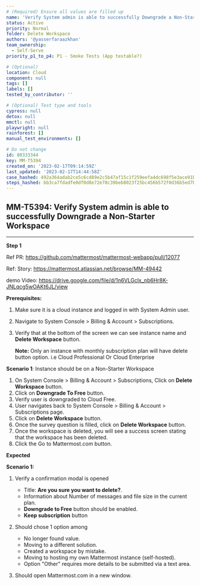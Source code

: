 ```yaml
---
# (Required) Ensure all values are filled up
name: 'Verify System admin is able to successfully Downgrade a Non-Starter Workspace'
status: Active
priority: Normal
folder: Delete Workspace
authors: '@yasserfaraazkhan'
team_ownership:
  - Self-Serve
priority_p1_to_p4: P1 - Smoke Tests (App testable?)

# (Optional)
location: Cloud
component: null
tags: []
labels: []
tested_by_contributor: ''

# (Optional) Test type and tools
cypress: null
detox: null
mmctl: null
playwright: null
rainforest: []
manual_test_environments: []

# Do not change
id: 80333344
key: MM-T5394
created_on: '2023-02-17T09:14:59Z'
last_updated: '2023-02-17T14:44:58Z'
case_hashed: 492a364adab2ce5c6cd89e2c5b47af15c1f259eefa4dc698f5e3ace91bd97e0f9f008e27fff87fcf730f7cb317a94cec
steps_hashed: bb3ca7fdadfe0df0d8e72e78c39beb8023f25bc456b572f0d36b5ed7b402c31873aabaf0526fc82a4db8e1d88512e974
---
```


<!-- (Auto-generated) Based on frontmatter's "key" and "name" -->

## MM-T5394: Verify System admin is able to successfully Downgrade a Non-Starter Workspace

---

**Step 1**

Ref PR: <https://github.com/mattermost/mattermost-webapp/pull/12077>

Ref: Story: <https://mattermost.atlassian.net/browse/MM-49442>

demo Video: <https://drive.google.com/file/d/1n6VLGclx_nb6Hr8K-JNLqcg5wOAKt6JL/view>

**Prerequisites:**

1. Make sure it is a cloud instance and logged in with System Admin user.

2. Navigate to System Console > Billing & Account > Subscriptions.

3. Verify that at the bottom of the screen we can see instance name and **Delete Workspace** button.

   **Note:** Only an instance with monthly subscription plan will have delete button option. i.e Cloud Professional Or Cloud Enterprise

**Scenario 1**: Instance should be on a Non-Starter Workspace

1. On System Console > Billing & Account > Subscriptions, Click on **Delete Workspace** button.
2. Click on **Downgrade To Free** button.
3. Verify user is downgraded to Cloud Free.
4. User navigates back to System Console > Billing & Account > Subscriptions page.
5. Click on **Delete Workspace** button.
6. Once the survey question is filled, click on **Delete Workspace** button.
7. Once the workspace is deleted, you will see a success screen stating that the workspace has been deleted.
8. Click the Go to Mattermost.com button.

**Expected**

**Scenario 1:**

1. Verify a confirmation modal is opened

   - Title: **Are you sure you want to delete?**.
   - Information about Number of messages and file size in the current plan.
   - **Downgrade to Free** button should be enabled.
   - **Keep subscription** button

2. Should chose 1 option among

   - No longer found value.
   - Moving to a different solution.
   - Created a workspace by mistake.
   - Moving to hosting my own Mattermost instance (self-hosted).
   - Option "Other" requires more details to be submitted via a text area.

3. Should open Mattermost.com in a new window.
